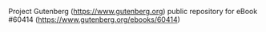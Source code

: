 Project Gutenberg (https://www.gutenberg.org) public repository for eBook #60414 (https://www.gutenberg.org/ebooks/60414)
